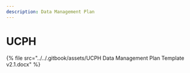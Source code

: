 ```yaml
---
description: Data Management Plan
---
```


# UCPH

{% file src="../../.gitbook/assets/UCPH Data Management Plan Template v2.1.docx" %}
